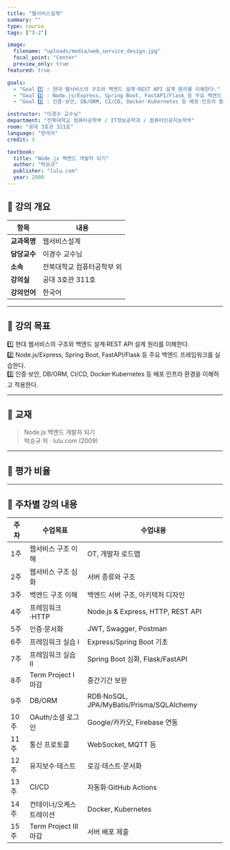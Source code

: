 ```yaml
---
title: "웹서비스설계"
summary: ""
type: course
tags: ["3-2"]

image:
  filename: "uploads/media/web_service_design.jpg"
  focal_point: "Center"
  preview_only: true
featured: true

goals:
  - "Goal 1️⃣ : 현대 웹서비스의 구조와 백엔드 설계·REST API 설계 원리를 이해한다."
  - "Goal 2️⃣ : Node.js/Express, Spring Boot, FastAPI/Flask 등 주요 백엔드 프레임워크를 실습한다."
  - "Goal 3️⃣ : 인증·보안, DB/ORM, CI/CD, Docker·Kubernetes 등 배포·인프라 환경을 이해하고 적용한다."

instructor: "이경수 교수님"
department: "전북대학교 컴퓨터공학부 / IT정보공학과 / 컴퓨터인공지능학부"
room: "공대 3호관 311호"
language: "한국어"
credit: 3

textbook:
  title: "Node.js 백엔드 개발자 되기"
  author: "박승규"
  publisher: "lulu.com"
  year: 2009
---
```


<!--more-->

## 📘 강의 개요

| 항목 | 내용 |
|------|------|
| **교과목명** | 웹서비스설계 |
| **담당교수** | 이경수 교수님 |
| **소속** | 전북대학교 컴퓨터공학부 외 |
| **강의실** | 공대 3호관 311호 |
| **강의언어** | 한국어 |

---

## 🎯 강의 목표

1️⃣ 현대 웹서비스의 구조와 백엔드 설계·REST API 설계 원리를 이해한다.  
2️⃣ Node.js/Express, Spring Boot, FastAPI/Flask 등 주요 백엔드 프레임워크를 실습한다.  
3️⃣ 인증·보안, DB/ORM, CI/CD, Docker·Kubernetes 등 배포·인프라 환경을 이해하고 적용한다.

---

## 📖 교재

> Node.js 백엔드 개발자 되기  
> 박승규 저 · lulu.com (2009)

---

## 🧮 평가 비율

<canvas id="chart-web" width="400" height="400"></canvas>
<script>
const cWEB = document.getElementById('chart-web');
new Chart(cWEB, {
  type: 'pie',
  data: {
    labels: ['중간고사', '기말고사', '출석', '과제', '발표/토론', '수업태도', '기타'],
    datasets: [{ data: [0, 0, 5, 80, 5, 0, 10], backgroundColor: ['#9ad0f5','#ffb7b2','#ffdac1','#b5ead7','#c7ceea','#f6a5c0','#cfd8dc'], borderColor:'#222', borderWidth:2 }]
  },
  options: { plugins:{ legend:{ position:'bottom' } } }
});
</script>

---

## 📆 주차별 강의 내용

| 주차 | 수업목표 | 수업내용 |
|------|-----------|-----------|
| 1주 | 웹서비스 구조 이해 | OT, 개발자 로드맵 |
| 2주 | 웹서비스 구조 심화 | 서버 종류와 구조 |
| 3주 | 백엔드 구조 이해 | 백엔드 서버 구조, 아키텍처 디자인 |
| 4주 | 프레임워크·HTTP | Node.js & Express, HTTP, REST API |
| 5주 | 인증·문서화 | JWT, Swagger, Postman |
| 6주 | 프레임워크 실습 I | Express/Spring Boot 기초 |
| 7주 | 프레임워크 실습 II | Spring Boot 심화, Flask/FastAPI |
| 8주 | Term Project I 마감 | 중간기간 보완 |
| 9주 | DB/ORM | RDB·NoSQL, JPA/MyBatis/Prisma/SQLAlchemy |
| 10주 | OAuth/소셜 로그인 | Google/카카오, Firebase 연동 |
| 11주 | 통신 프로토콜 | WebSocket, MQTT 등 |
| 12주 | 유지보수·테스트 | 로깅·테스트·문서화 |
| 13주 | CI/CD | 자동화·GitHub Actions |
| 14주 | 컨테이너/오케스트레이션 | Docker, Kubernetes |
| 15주 | Term Project III 마감 | 서버 배포 제출 |
